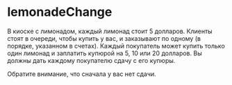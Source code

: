 # lemonadeChange
В киоске с лимонадом, каждый лимонад стоит 5 долларов.
Клиенты стоят в очереди, чтобы купить у вас, и заказывают по одному (в порядке, указанном в счетах).
Каждый покупатель может купить только один лимонад и заплатить купюрой на 5, 10 или 20 долларов. Вы должны дать каждому покупателю сдачу с его купюры.

Обратите внимание, что сначала у вас нет сдачи.
